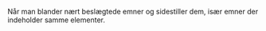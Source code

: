 Når man blander nært beslægtede emner og sidestiller dem, især emner der indeholder samme elementer.
